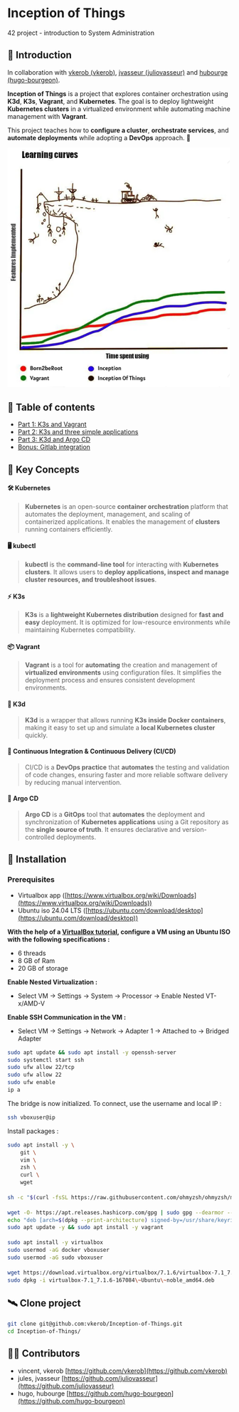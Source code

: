 # Inception of Things
42 project - introduction to System Administration

## 📑 Introduction

In collaboration with [vkerob (vkerob)](https://github.com/vkerob), [jvasseur (juliovasseur)](https://github.com/juliovasseur) and [hubourge (hugo-bourgeon)](https://github.com/hugo-bourgeon).

**Inception of Things** is a project that explores container orchestration using **K3d**, **K3s**, **Vagrant**, and **Kubernetes**. The goal is to deploy lightweight **Kubernetes clusters** in a virtualized environment while automating machine management with **Vagrant**.

This project teaches how to **configure a cluster**, **orchestrate services**, and **automate deployments** while adopting a **DevOps** approach. 🚀

<img src="images/subject.png" alt="subject image" width="500"/>

## 🔗 Table of contents

- [Part 1: K3s and Vagrant](https://github.com/vkerob/Inception-of-Things/blob/main/p1/Readme.md)
- [Part 2: K3s and three simple applications](https://github.com/vkerob/Inception-of-Things/blob/main/p2/Readme.md)
- [Part 3: K3d and Argo CD](https://github.com/vkerob/Inception-of-Things/blob/main/p3/Readme.md)
- [Bonus: Gitlab integration](https://github.com/vkerob/Inception-of-Things/blob/main/bonus/Readme.md)

## 🚀 Key Concepts  

#### 🛠 Kubernetes  
> **Kubernetes** is an open-source **container orchestration** platform that automates the deployment, management, and scaling of containerized applications. It enables the management of **clusters** running containers efficiently.

#### 🖥️ kubectl  
> **kubectl** is the **command-line tool** for interacting with **Kubernetes clusters**. It allows users to **deploy applications, inspect and manage cluster resources, and troubleshoot issues**.  

#### ⚡ K3s  
> **K3s** is a **lightweight Kubernetes distribution** designed for **fast and easy** deployment. It is optimized for low-resource environments while maintaining Kubernetes compatibility.  

#### 📦 Vagrant  
> **Vagrant** is a tool for **automating** the creation and management of **virtualized environments** using configuration files. It simplifies the deployment process and ensures consistent development environments.  

#### 🐳 K3d  
> **K3d** is a wrapper that allows running **K3s inside Docker containers**, making it easy to set up and simulate a **local Kubernetes cluster** quickly.  

#### 🔄 Continuous Integration & Continuous Delivery (CI/CD)  
> CI/CD is a **DevOps practice** that **automates** the testing and validation of code changes, ensuring faster and more reliable software delivery by reducing manual intervention.  

#### 🔗 Argo CD  
> **Argo CD** is a **GitOps** tool that **automates** the deployment and synchronization of **Kubernetes applications** using a Git repository as the **single source of truth**. It ensures declarative and version-controlled deployments.  


## 🌱 Installation

### Prerequisites
- Virtualbox app ([https://www.virtualbox.org/wiki/Downloads](https://www.virtualbox.org/wiki/Downloads))
- Ubuntu iso 24.04 LTS ([https://ubuntu.com/download/desktop](https://ubuntu.com/download/desktop))

**With the help of a [VirtualBox tutorial](https://wikilibriste.fr/tutoriels/virtualbox ), configure a VM using an Ubuntu ISO with the following specifications :**   
- 6 threads
- 8 GB of Ram
- 20 GB of storage

**Enable Nested Virtualization :**  
- Select VM -> Settings -> System -> Processor -> Enable Nested VT-x/AMD-V

**Enable SSH Communication in the VM :**  
- Select VM -> Settings -> Network -> Adapter 1 -> Attached to -> Bridged Adapter

```sh
sudo apt update && sudo apt install -y openssh-server
sudo systemctl start ssh
sudo ufw allow 22/tcp
sudo ufw allow 22
sudo ufw enable
ip a
```

The bridge is now initialized. To connect, use the username and local IP :
```sh
ssh vboxuser@ip
```

Install packages :
```sh
sudo apt install -y \
	git \
	vim \
	zsh \
	curl \
	wget
	
sh -c "$(curl -fsSL https://raw.githubusercontent.com/ohmyzsh/ohmyzsh/master/tools/install.sh)" "" --unattended

wget -O- https://apt.releases.hashicorp.com/gpg | sudo gpg --dearmor --batch --yes -o /usr/share/keyrings/hashicorp-archive-keyring.gpg
echo "deb [arch=$(dpkg --print-architecture) signed-by=/usr/share/keyrings/hashicorp-archive-keyring.gpg] https://apt.releases.hashicorp.com $(lsb_release -cs) main" | sudo tee /etc/apt/sources.list.d/hashicorp.list
sudo apt update -y && sudo apt install -y vagrant

sudo apt install -y virtualbox
sudo usermod -aG docker vboxuser
sudo usermod -aG sudo vboxuser

wget https://download.virtualbox.org/virtualbox/7.1.6/virtualbox-7.1_7.1.6-167084\~Ubuntu\~noble_amd64.deb
sudo dpkg -i virtualbox-7.1_7.1.6-167084\~Ubuntu\~noble_amd64.deb
```

## 🛰️ Clone project
```sh
git clone git@github.com:vkerob/Inception-of-Things.git
cd Inception-of-Things/
```

## 👨‍🎓 Contributors

- vincent, vkerob [https://github.com/vkerob](https://github.com/vkerob)  
- jules, jvasseur [https://github.com/juliovasseur](https://github.com/juliovasseur)  
- hugo, hubourge [https://github.com/hugo-bourgeon](https://github.com/hugo-bourgeon)